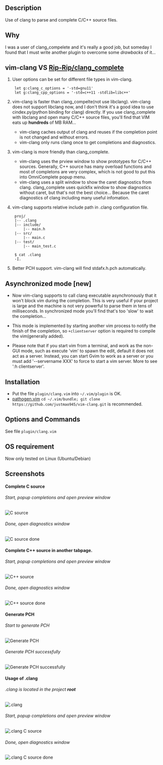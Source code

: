 Description
---------------
Use of clang to parse and complete C/C++ source files.

Why
---------------
I was a user of clang\_compelete and it's really a good job, but someday I found that
I must write another plugin to overcome some _drawbacks_ of it...

vim-clang VS [Rip-Rip/clang_complete][1]
---------------

1. User options can be set for different file types in vim-clang.
    
        let g:clang_c_options = '-std=gnu11'
        let g:clang_cpp_options = '-std=c++11 -stdlib=libc++'

2. vim-clang is faster than clang_compelte(not use libclang).
vim-clang does not support libclang now, and I don't think it's a good idea to use cindex.py(python binding for clang) directly.
If you use clang_complete with libclang and open many C/C++ source files, you'll find that VIM eats up **hundreds** of MB RAM...
    * vim-clang caches output of clang and reuses if the completion point is not changed and without errors.
    * vim-clang only runs clang once to get completions and diagnostics.

3. vim-clang is more friendly than clang_complete.
    * vim-clang uses the prview window to show prototypes for C/C++ sources.
      Generally, C++ source has many overload functions and most of completons are very complex,
      which is not good to put this into OmniComplete popup menu.
    * vim-clang uses a split window to show the caret diagnostics from clang.
      clang_complete uses quickfix window to show diagnostics without caret, but that's not the best choice...
      Because the caret diagnostics of clang including many useful infomation.

4. vim-clang supports relative include path in .clang configuration file.
    
        proj/
        |-- .clang
        |-- include/
            |-- main.h
        |-- src/
            |-- main.c
        |-- test/
            |-- main_test.c
        
        $ cat .clang
        -I.

5. Better PCH support. vim-clang will find stdafx.h.pch automatically.


Asynchronized mode [new]
--------------------
* Now vim-clang supports to call clang executable asynchronously that it won't block
vim during the completion. This is very useful if your project is large and the machine
is not very powerful to parse them in tens of milliseconds. In synchronized mode you'll
find that's too 'slow' to wait the completion...

* This mode is implemented by starting another vim process to notify the finish of the
   completion, so `+clientserver` option is required to compile the vim(generally added).

* Please note that if you start vim from a terminal, and work as the non-GUI mode, such
  as execute 'vim' to spawn the edit, default it does not act as a server. Instead, you
  can start Gvim to work as a server or you must add '--servername XXX' to force to start
  a vim server. More to see ':h clientserver'.

Installation
-------------
* Put the file `plugin/clang.vim` into `~/.vim/plugin` is OK.
* [pathogen.vim][4] `cd ~/.vim/bundle; git clone https://github.com/justmao945/vim-clang.git` is recommended.


Options and Commands
--------------------
See file `plugin/clang.vim`


OS requirement
--------------------
Now only tested on Linux (Ubuntu/Debian)


Screenshots
-------------

#### Complete C source
###### Start, popup completions and open preview window
![C source](http://justmao945.github.io/static/vim-clang/2013-02-06-142049_1278x776_scrot_zps2982ca2a.png)
###### Done, open diagnostics window
![C source done](http://justmao945.github.io/static/vim-clang/2013-02-06-142131_1278x774_scrot_zps7d9633c5.png)

#### Complete C++ source in another tabpage.
###### Start, popup completions and open preview window
![C++ source](http://justmao945.github.io/static/vim-clang/2013-02-06-142349_1276x774_scrot_zps95dfe9cb.png)
###### Done, open diagnostics window
![C++ source done](http://justmao945.github.io/static/vim-clang/2013-02-06-142402_1278x773_scrot_zps05796743.png)

#### Generate PCH
###### Start to generate PCH
![Generate PCH](http://justmao945.github.io/static/vim-clang/2013-02-06-142540_593x636_scrot_zpsd2510a71.png)
###### Generate PCH successfully
![Generate PCH successfully](http://justmao945.github.io/static/vim-clang/2013-02-06-142552_594x637_scrot_zps3d337ed2.png)

#### Usage of .clang
###### .clang is located in the project **root**
![.clang](http://justmao945.github.io/static/vim-clang/2013-02-06-143601_746x153_scrot_zpsb3b4e275.png)
###### Start, popup completions and open preview window
![.clang C source](http://justmao945.github.io/static/vim-clang/2013-02-06-143705_591x636_scrot_zpsac9083d6.png)
###### Done, open diagnostics window
![.clang C source done](http://justmao945.github.io/static/vim-clang/2013-02-06-143716_593x635_scrot_zps260a9d03.png)


[1]: https://github.com/Rip-Rip/clang_complete
[2]: http://www.ishani.org
[3]: http://www.ishani.org/web/articles/code/clang-win32/
[4]: https://github.com/tpope/vim-pathogen

